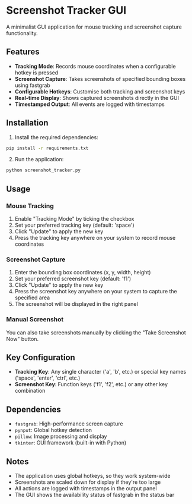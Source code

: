# Screenshot Tracker GUI

A minimalist GUI application for mouse tracking and screenshot capture functionality.

## Features

- **Tracking Mode**: Records mouse coordinates when a configurable hotkey is pressed
- **Screenshot Capture**: Takes screenshots of specified bounding boxes using fastgrab
- **Configurable Hotkeys**: Customise both tracking and screenshot keys
- **Real-time Display**: Shows captured screenshots directly in the GUI
- **Timestamped Output**: All events are logged with timestamps

## Installation

1. Install the required dependencies:
```bash
pip install -r requirements.txt
```

2. Run the application:
```bash
python screenshot_tracker.py
```

## Usage

### Mouse Tracking
1. Enable "Tracking Mode" by ticking the checkbox
2. Set your preferred tracking key (default: 'space')
3. Click "Update" to apply the new key
4. Press the tracking key anywhere on your system to record mouse coordinates

### Screenshot Capture
1. Enter the bounding box coordinates (x, y, width, height)
2. Set your preferred screenshot key (default: 'f1')
3. Click "Update" to apply the new key
4. Press the screenshot key anywhere on your system to capture the specified area
5. The screenshot will be displayed in the right panel

### Manual Screenshot
You can also take screenshots manually by clicking the "Take Screenshot Now" button.

## Key Configuration

- **Tracking Key**: Any single character ('a', 'b', etc.) or special key names ('space', 'enter', 'ctrl', etc.)
- **Screenshot Key**: Function keys ('f1', 'f2', etc.) or any other key combination

## Dependencies

- `fastgrab`: High-performance screen capture
- `pynput`: Global hotkey detection
- `pillow`: Image processing and display
- `tkinter`: GUI framework (built-in with Python)

## Notes

- The application uses global hotkeys, so they work system-wide
- Screenshots are scaled down for display if they're too large
- All actions are logged with timestamps in the output panel
- The GUI shows the availability status of fastgrab in the status bar 